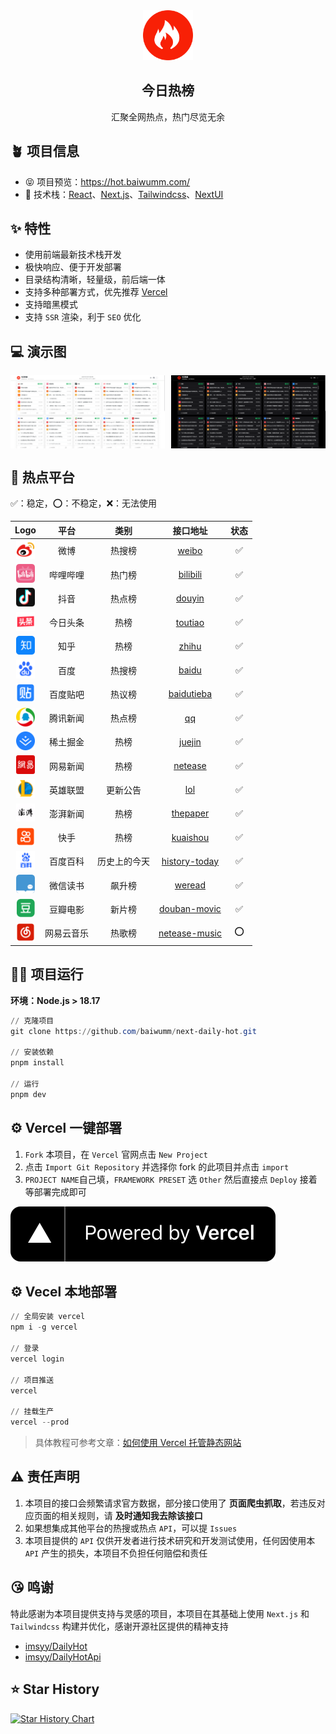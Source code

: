 <div align="center">
<img alt="logo" src="./public/logo.svg" width="80"/>
<h2>今日热榜</h2>
<p>汇聚全网热点，热门尽览无余</p>
</div>

## 🪴 项目信息
* 😝 项目预览：https://hot.baiwumm.com/
* 🎯 技术栈：[React](https://react.dev/)、[Next.js](https://nextjs.org/)、[Tailwindcss](https://www.tailwindcss.cn/)、[NextUI](https://nextui.org/)

## ✨ 特性
* 使用前端最新技术栈开发
* 极快响应、便于开发部署
* 目录结构清晰，轻量级，前后端一体
* 支持多种部署方式，优先推荐 [Vercel](https://vercel.com/)
* 支持暗黑模式
* 支持 `SSR` 渲染，利于 `SEO` 优化 

## 💻 演示图

<div style="display:flex;justify-content:space-between;">
<img alt="亮色模式" src="./src/assets/light.png" style="width:49%;"/>
<img alt="暗色模式" src="./src/assets/dark.png" style="width:49%;"/>
</div>

## 💯 热点平台

✅：稳定，⭕：不稳定，❌：无法使用 

| **Logo**    | **平台**     | **类别** | **接口地址** | **状态** |
| :--------: | :--------: | :--------: | :--------: |:--------: |
|<img alt="微博" src="./public/weibo.svg" width="30" style="display:inline-block"/>| 微博     | 热搜榜 | [weibo](./src/app/api/weibo/route.ts)   | ✅ |
|<img alt="哔哩哔哩" src="./public/bilibili.svg" width="30" style="display:inline-block"/>| 哔哩哔哩  | 热门榜   | [bilibili](./src/app/api/bilibili/route.ts)   | ✅ |
|<img alt="抖音" src="./public/douyin.svg" width="30" style="display:inline-block"/>| 抖音     | 热点榜 | [douyin](./src/app/api/douyin/route.ts)   | ✅ |
|<img alt="今日头条" src="./public/toutiao.svg" width="30" style="display:inline-block"/>| 今日头条 | 热榜     | [toutiao](./src/app/api/toutiao/route.ts)   | ✅ |
|<img alt="知乎" src="./public/zhihu.svg" width="30" style="display:inline-block"/>| 知乎     | 热榜 | [zhihu](./src/app/api/zhihu/route.ts)   | ✅ |
|<img alt="百度" src="./public/baidu.svg" width="30" style="display:inline-block"/>| 百度     | 热搜榜 | [baidu](./src/app/api/baidu/route.ts)   | ✅ |
|<img alt="百度贴吧" src="./public/baidutieba.svg" width="30" style="display:inline-block"/>| 百度贴吧  | 热议榜   | [baidutieba](./src/app/api/baidutieba/route.ts)   | ✅ |
|<img alt="腾讯新闻" src="./public/qq.svg" width="30" style="display:inline-block"/>| 腾讯新闻   | 热点榜  | [qq](./src/app/api/qq/route.ts)   | ✅ |
|<img alt="稀土掘金" src="./public/juejin.svg" width="30" style="display:inline-block"/>| 稀土掘金   | 热榜  | [juejin](./src/app/api/juejin/route.ts)   | ✅ |
|<img alt="网易新闻微博" src="./public/netease.svg" width="30" style="display:inline-block"/>| 网易新闻    | 热榜 | [netease](./src/app/api/netease/route.ts)   | ✅ |
|<img alt="英雄联盟" src="./public/lol.svg" width="30" style="display:inline-block"/>| 英雄联盟  | 更新公告   | [lol](./src/app/api/lol/route.ts)   | ✅ |
|<img alt="澎湃新闻" src="./public/thepaper.svg" width="30" style="display:inline-block"/>| 澎湃新闻 | 热榜   | [thepaper](./src/app/api/thepaper/route.ts)   | ✅ |
|<img alt="快手" src="./public/kuaishou.svg" width="30" style="display:inline-block"/>| 快手 | 热榜   | [kuaishou](./src/app/api/kuaishou/route.ts)   | ✅ |
|<img alt="历史上的今天" src="./public/history-today.svg" width="30" style="display:inline-block"/>| 百度百科 | 历史上的今天   | [history-today](./src/app/api/history-today/route.ts)   | ✅ |
|<img alt="微信读书" src="./public/weread.svg" width="30" style="display:inline-block"/>| 微信读书 | 飙升榜   | [weread](./src/app/api/weread/route.ts)   | ✅ |
|<img alt="豆瓣电影" src="./public/douban-movic.svg" width="30" style="display:inline-block"/>| 豆瓣电影 | 新片榜   | [douban-movic](./src/app/api/douban-movic/route.ts)   | ✅ |
|<img alt="网易云音乐" src="./public/netease-music.svg" width="30" style="display:inline-block"/>| 网易云音乐 | 热歌榜   | [netease-music](./src/app/api/netease-music/route.ts)   | ⭕ |

## 🧑‍💻 项目运行
**环境：Node.js > 18.17**

```powershell
// 克隆项目
git clone https://github.com/baiwumm/next-daily-hot.git

// 安装依赖
pnpm install

// 运行
pnpm dev
```

## ⚙️ Vercel 一键部署
1. `Fork` 本项目，在 `Vercel` 官网点击 `New Project`
2. 点击 `Import Git Repository` 并选择你 fork 的此项目并点击 `import`
3. `PROJECT NAME`自己填，`FRAMEWORK PRESET` 选 `Other` 然后直接点 `Deploy` 接着等部署完成即可

<a href="https://vercel.com/dashboard" target="_blank">
<img alt="vercel 部署" src="./src/assets/vercel.svg" />
</a>

## ⚙️ Vecel 本地部署
```powershell
// 全局安装 vercel
npm i -g vercel

// 登录
vercel login

// 项目推送
vercel

// 挂载生产
vercel --prod
```
> 具体教程可参考文章：[如何使用 Vercel 托管静态网站](https://baiwumm.com/p/5zzij7bt)

## ⚠️ 责任声明
1. 本项目的接口会频繁请求官方数据，部分接口使用了 **页面爬虫抓取**，若违反对应页面的相关规则，请 **及时通知我去除该接口**
2. 如果想集成其他平台的热搜或热点 `API`，可以提 `Issues` 
3. 本项目提供的 `API` 仅供开发者进行技术研究和开发测试使用，任何因使用本 `API` 产生的损失，本项目不负担任何赔偿和责任

## 😘 鸣谢
特此感谢为本项目提供支持与灵感的项目，本项目在其基础上使用 `Next.js` 和 `Tailwindcss` 构建并优化，感谢开源社区提供的精神支持

- [imsyy/DailyHot](https://github.com/imsyy/DailyHot)
- [imsyy/DailyHotApi](https://github.com/imsyy/DailyHotApi)

## ⭐ Star History

[![Star History Chart](https://api.star-history.com/svg?repos=baiwumm/next-daily-hot&type=Date)](https://star-history.com/#baiwumm/next-daily-hot&Date)
